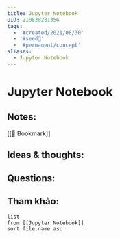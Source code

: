 ```yaml
---
title: Jupyter Notebook
UID: 210830231356
tags:
  - '#created/2021/08/30'
  - '#seed🥜'
  - '#permanent/concept'
aliases:
  - Jupyter Notebook
---
```

# Jupyter Notebook

## Notes:
[[📑 Bookmark]]

## Ideas & thoughts:

## Questions:


## Tham khảo:
```dataview
list
from [[Jupyter Notebook]]
sort file.name asc
```